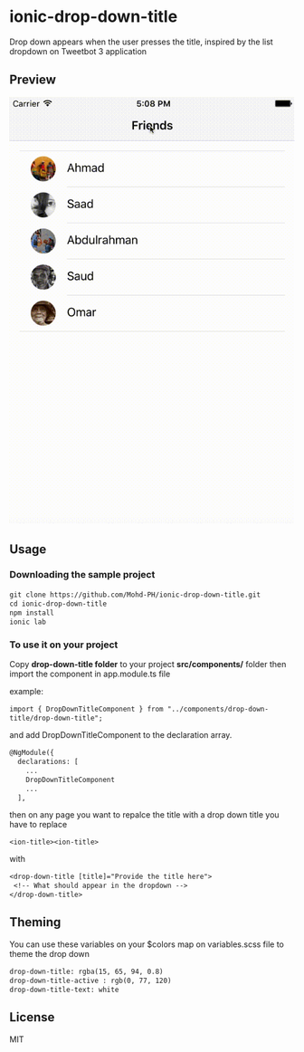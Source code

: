 # ionic-drop-down-title
Drop down appears when the user presses the title, inspired by the list dropdown on Tweetbot 3 application


## Preview

![Example](https://raw.githubusercontent.com/Mohd-PH/ionic-drop-down-title/master/img/example.gif)


## Usage
### Downloading the sample project
```
git clone https://github.com/Mohd-PH/ionic-drop-down-title.git
cd ionic-drop-down-title
npm install
ionic lab
```
### To use it on your project
Copy **drop-down-title folder** to your project **src/components/** folder then import the component in app.module.ts file

example:
```
import { DropDownTitleComponent } from "../components/drop-down-title/drop-down-title"; 
```
and add DropDownTitleComponent to the declaration array.
```
@NgModule({
  declarations: [
    ...
    DropDownTitleComponent
    ...
  ],
```

then on any page you want to repalce the title with a drop down title you have to replace 
```
<ion-title><ion-title>
```
with 
```
<drop-down-title [title]="Provide the title here">
 <!-- What should appear in the dropdown -->
</drop-down-title>
```

## Theming
You can use these variables on your $colors map on variables.scss file to theme the drop down
```
drop-down-title: rgba(15, 65, 94, 0.8)
drop-down-title-active : rgb(0, 77, 120)
drop-down-title-text: white
```

## License
MIT

